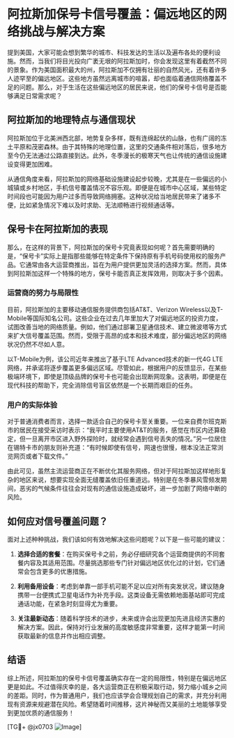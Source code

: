 # 阿拉斯加保号卡信号覆盖：偏远地区的网络挑战与解决方案

提到美国，大家可能会想到繁华的城市、科技发达的生活以及遍布各处的便利设施。然而，当我们将目光投向广袤无垠的阿拉斯加时，你会发现这里有着截然不同的景象。作为美国面积最大的州，阿拉斯加不仅拥有壮丽的自然风光，还有着许多人迹罕至的偏远地区。这些地方虽然远离城市的喧嚣，却也面临着通信网络覆盖不足的问题。那么，对于生活在这些偏远地区的居民来说，他们的保号卡信号是否能够满足日常需求呢？

## 阿拉斯加的地理特点与通信现状

阿拉斯加位于北美洲西北部，地势复杂多样，既有连绵起伏的山脉，也有广阔的冻土平原和茂密森林。由于其特殊的地理位置，这里的交通条件相对落后，很多地方至今仍无法通过公路直接到达。此外，冬季漫长的极寒天气也让传统的通信设施建设变得更加困难。

从通信角度来看，阿拉斯加的网络基础设施建设起步较晚，尤其是在一些偏远的小城镇或乡村地区，手机信号覆盖情况不容乐观。即便是在城市中心区域，某些特定时间段也可能因为用户过多而导致网络拥塞。这种状况给当地居民带来了诸多不便，比如紧急情况下难以及时求助、无法顺畅进行视频通话等。

## 保号卡在阿拉斯加的表现

那么，在这样的背景下，阿拉斯加的保号卡究竟表现如何呢？首先需要明确的是，“保号卡”实际上是指那些能够在特定条件下保持原有手机号码使用权的服务产品。它通常由各大运营商推出，旨在为用户提供更加灵活的选择方案。然而，具体到阿拉斯加这样一个特殊的地方，保号卡能否真正发挥效用，则取决于多个因素。

### 运营商的努力与局限性

目前，阿拉斯加的主要移动通信服务提供商包括AT&T、Verizon Wireless以及T-Mobile等国际知名公司。这些企业在过去几年里加大了对偏远地区的投资力度，试图改善当地的网络质量。例如，他们通过部署卫星通信技术、建立微波塔等方式来扩大信号覆盖范围。然而，受限于高昂的成本和技术难度，部分偏远地区的网络状况仍然不尽如人意。

以T-Mobile为例，该公司近年来推出了基于LTE Advanced技术的新一代4G LTE网络，并承诺将逐步覆盖更多偏远区域。尽管如此，根据用户的反馈显示，在某些极端环境下，即使是顶级品牌的保号卡也可能会出现断网现象。这表明，即便是在现代科技的帮助下，完全消除信号盲区依然是一个长期而艰巨的任务。

### 用户的实际体验

对于普通消费者而言，选择一款适合自己的保号卡至关重要。一位来自费尔班克斯市的居民在接受采访时表示：“我平时主要使用AT&T的服务，感觉在市区内还算稳定，但一旦离开市区进入野外探险时，就经常会遇到信号丢失的情况。”另一位居住在锡特卡市的朋友则补充道：“有时候即使有信号，网速也很慢，根本没法正常浏览网页或者下载文件。”

由此可见，虽然主流运营商正在不断优化其服务网络，但对于阿拉斯加这样地形复杂的地区来说，想要实现全面无缝覆盖依旧任重道远。特别是在冬季暴风雪频发期间，恶劣的气候条件往往会对现有的通信设施造成破坏，进一步加剧了网络中断的风险。

## 如何应对信号覆盖问题？

面对上述种种挑战，我们该如何有效地解决这些问题呢？以下是一些可能的建议：

1. **选择合适的套餐**：在购买保号卡之前，务必仔细研究各个运营商提供的不同套餐内容及其适用范围。尽量挑选那些专门针对偏远地区优化过的计划，它们通常会包含更多的优惠措施。
   
2. **利用备用设备**：考虑到单靠一部手机可能不足以应对所有突发状况，建议随身携带一台便携式卫星电话作为补充手段。这类设备无需依赖地面基站即可完成通话功能，在紧急时刻显得尤为重要。
   
3. **关注最新动态**：随着科学技术的进步，未来或许会出现更加先进且经济实惠的解决方案。因此，保持对行业发展的高度敏感度非常重要，这样才能第一时间获取最新的信息并作出相应调整。

## 结语

综上所述，阿拉斯加的保号卡信号覆盖确实存在一定的局限性，特别是在偏远地区更是如此。不过值得庆幸的是，各大运营商正在积极采取行动，努力缩小城乡之间的差距。同时，作为普通用户，我们也应该学会合理规划自己的需求，并充分利用现有资源来规避潜在风险。希望随着时间推移，这片神秘而又美丽的土地能够享受到更加优质的通信服务！

[TG💪+ @jx0703 ![Image](https://github.com/user-attachments/assets/dbca1d08-cadb-493c-b0ec-ad6f7a83f270)]